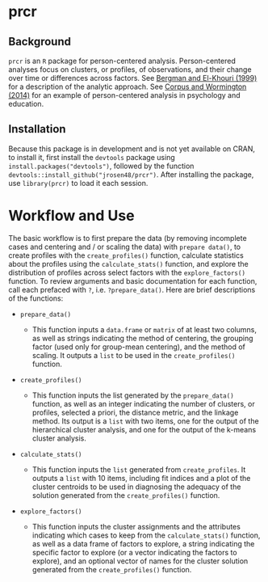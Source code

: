 # prcr

## Background

`prcr` is an `R` package for person-centered analysis. Person-centered analyses focus on clusters, or profiles, of observations, and their change over time or differences across factors. See [Bergman and El-Khouri (1999)](http://onlinelibrary.wiley.com/doi/10.1002/(SICI)1521-4036(199910)41:6%3C753::AID-BIMJ753%3E3.0.CO;2-K/abstract) for a description of the analytic approach. See [Corpus and Wormington (2014)](http://www.tandfonline.com/doi/abs/10.1080/00220973.2013.876225) for an example of person-centered analysis in psychology and education.

## Installation

Because this package is in development and is not yet available on CRAN, to install it, first install the `devtools` package using `install.packages("devtools")`, followed by the function `devtools::install_github("jrosen48/prcr")`. After installing the package, use `library(prcr)` to load it each session.

# Workflow and Use 

The basic workflow is to first prepare the data (by removing incomplete cases and centering and / or scaling the data) with `prepare data()`, to create profiles with the `create_profiles()` function, calculate statistics about the profiles using the `calculate_stats()` function, and explore the distribution of profiles across select factors with the `explore_factors()` function. To review arguments and basic documentation for each function, call each prefaced with `?`, i.e. `?prepare_data()`. Here are brief descriptions of the functions:

* `prepare_data()`

  * This function inputs a `data.frame` or `matrix` of at least two columns, as well as strings indicating the method of centering, the grouping factor (used only for group-mean centering), and the method of scaling. It outputs a `list` to be used in the `create_profiles()` function.

* `create_profiles()`

  * This function inputs the list generated by the `prepare_data()` function, as well as an integer indicating the number of clusters, or profiles, selected a priori, the distance metric, and the linkage method. Its output is a `list` with two items, one for the output of the hierarchical cluster analysis, and one for the output of the k-means cluster analysis.

* `calculate_stats()`

  * This function inputs the `list` generated from `create_profiles`. It outputs a `list` with 10 items, including fit indices and a plot of the cluster centroids to be used in diagnosing the adequacy of the solution generated from the `create_profiles()` function.

* `explore_factors()`

  * This function inputs the cluster assignments and the attributes indicating which cases to keep from the `calculate_stats()` function, as well as a data frame of factors to explore, a string indicating the specific factor to explore (or a vector indicating the factors to explore), and an optional vector of names for the cluster solution generated from the `create_profiles()` function.
